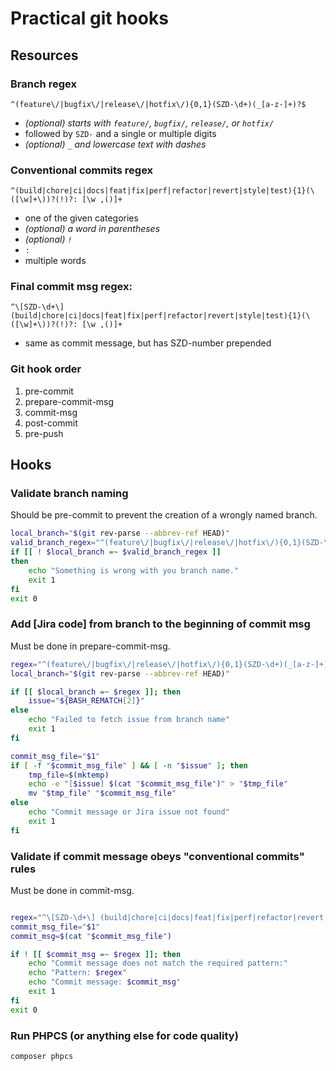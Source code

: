 # Practical git hooks

## Resources

### Branch regex

`^(feature\/|bugfix\/|release\/|hotfix\/){0,1}(SZD-\d+)(_[a-z-]+)?$`
- *(optional) starts with `feature/`, `bugfix/`, `release/`, or `hotfix/`*
- followed by `SZD-` and a single or multiple digits
- *(optional) `_` and lowercase text with dashes*

### Conventional commits regex

`^(build|chore|ci|docs|feat|fix|perf|refactor|revert|style|test){1}(\([\w]+\))?(!)?: [\w ,()]+`
- one of the given categories
- *(optional) a word in parentheses*
- *(optional) `!`*
- `: `
- multiple words

### Final commit msg regex:

`^\[SZD-\d+\] (build|chore|ci|docs|feat|fix|perf|refactor|revert|style|test){1}(\([\w]+\))?(!)?: [\w ,()]+`
- same as commit message, but has SZD-number prepended

### Git hook order

1. pre-commit
2. prepare-commit-msg
3. commit-msg
4. post-commit
5. pre-push

## Hooks

### Validate branch naming

Should be pre-commit to prevent the creation of a wrongly named branch.

```bash
local_branch="$(git rev-parse --abbrev-ref HEAD)"
valid_branch_regex="^(feature\/|bugfix\/|release\/|hotfix\/){0,1}(SZD-\d+)(_[a-z-]+)?$"
if [[ ! $local_branch =~ $valid_branch_regex ]]
then
    echo "Something is wrong with you branch name."
    exit 1
fi
exit 0
```

### Add [Jira code] from branch to the beginning of commit msg

Must be done in prepare-commit-msg.

```bash
regex="^(feature\/|bugfix\/|release\/|hotfix\/){0,1}(SZD-\d+)(_[a-z-]+)?$"
local_branch="$(git rev-parse --abbrev-ref HEAD)"

if [[ $local_branch =~ $regex ]]; then
    issue="${BASH_REMATCH[2]}"
else
    echo "Failed to fetch issue from branch name"
    exit 1
fi

commit_msg_file="$1"
if [ -f "$commit_msg_file" ] && [ -n "$issue" ]; then
    tmp_file=$(mktemp)
    echo -e "[$issue] $(cat "$commit_msg_file")" > "$tmp_file"
    mv "$tmp_file" "$commit_msg_file"
else
    echo "Commit message or Jira issue not found"
    exit 1
fi
```

### Validate if commit message obeys "conventional commits" rules

Must be done in commit-msg.

```bash

regex="^\[SZD-\d+\] (build|chore|ci|docs|feat|fix|perf|refactor|revert|style|test){1}(\([\w]+\))?(!)?: [\w ,()]+"
commit_msg_file="$1"
commit_msg=$(cat "$commit_msg_file")

if ! [[ $commit_msg =~ $regex ]]; then
    echo "Commit message does not match the required pattern:"
    echo "Pattern: $regex"
    echo "Commit message: $commit_msg"
    exit 1
fi
exit 0
```

### Run PHPCS (or anything else for code quality)

```bash
composer phpcs
```
